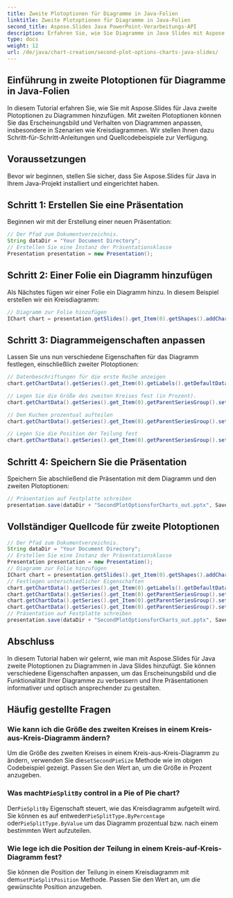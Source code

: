 ```yaml
---
title: Zweite Plotoptionen für Diagramme in Java-Folien
linktitle: Zweite Plotoptionen für Diagramme in Java-Folien
second_title: Aspose.Slides Java PowerPoint-Verarbeitungs-API
description: Erfahren Sie, wie Sie Diagramme in Java Slides mit Aspose.Slides für Java anpassen. Entdecken Sie zweite Plotoptionen und verbessern Sie Ihre Präsentationen.
type: docs
weight: 12
url: /de/java/chart-creation/second-plot-options-charts-java-slides/
---
```


## Einführung in zweite Plotoptionen für Diagramme in Java-Folien

In diesem Tutorial erfahren Sie, wie Sie mit Aspose.Slides für Java zweite Plotoptionen zu Diagrammen hinzufügen. Mit zweiten Plotoptionen können Sie das Erscheinungsbild und Verhalten von Diagrammen anpassen, insbesondere in Szenarien wie Kreisdiagrammen. Wir stellen Ihnen dazu Schritt-für-Schritt-Anleitungen und Quellcodebeispiele zur Verfügung. 

## Voraussetzungen
Bevor wir beginnen, stellen Sie sicher, dass Sie Aspose.Slides für Java in Ihrem Java-Projekt installiert und eingerichtet haben.

## Schritt 1: Erstellen Sie eine Präsentation
Beginnen wir mit der Erstellung einer neuen Präsentation:

```java
// Der Pfad zum Dokumentverzeichnis.
String dataDir = "Your Document Directory";
// Erstellen Sie eine Instanz der Präsentationsklasse
Presentation presentation = new Presentation();
```

## Schritt 2: Einer Folie ein Diagramm hinzufügen
Als Nächstes fügen wir einer Folie ein Diagramm hinzu. In diesem Beispiel erstellen wir ein Kreisdiagramm:

```java
// Diagramm zur Folie hinzufügen
IChart chart = presentation.getSlides().get_Item(0).getShapes().addChart(ChartType.PieOfPie, 50, 50, 500, 400);
```

## Schritt 3: Diagrammeigenschaften anpassen
Lassen Sie uns nun verschiedene Eigenschaften für das Diagramm festlegen, einschließlich zweiter Plotoptionen:

```java
// Datenbeschriftungen für die erste Reihe anzeigen
chart.getChartData().getSeries().get_Item(0).getLabels().getDefaultDataLabelFormat().setShowValue(true);

// Legen Sie die Größe des zweiten Kreises fest (in Prozent).
chart.getChartData().getSeries().get_Item(0).getParentSeriesGroup().setSecondPieSize(149);

// Den Kuchen prozentual aufteilen
chart.getChartData().getSeries().get_Item(0).getParentSeriesGroup().setPieSplitBy(PieSplitType.ByPercentage);

// Legen Sie die Position der Teilung fest
chart.getChartData().getSeries().get_Item(0).getParentSeriesGroup().setPieSplitPosition(53);
```

## Schritt 4: Speichern Sie die Präsentation
Speichern Sie abschließend die Präsentation mit dem Diagramm und den zweiten Plotoptionen:

```java
// Präsentation auf Festplatte schreiben
presentation.save(dataDir + "SecondPlotOptionsforCharts_out.pptx", SaveFormat.Pptx);
```

## Vollständiger Quellcode für zweite Plotoptionen

```java
// Der Pfad zum Dokumentverzeichnis.
String dataDir = "Your Document Directory";
// Erstellen Sie eine Instanz der Präsentationsklasse
Presentation presentation = new Presentation();
// Diagramm zur Folie hinzufügen
IChart chart = presentation.getSlides().get_Item(0).getShapes().addChart(ChartType.PieOfPie, 50, 50, 500, 400);
// Festlegen unterschiedlicher Eigenschaften
chart.getChartData().getSeries().get_Item(0).getLabels().getDefaultDataLabelFormat().setShowValue(true);
chart.getChartData().getSeries().get_Item(0).getParentSeriesGroup().setSecondPieSize(149);
chart.getChartData().getSeries().get_Item(0).getParentSeriesGroup().setPieSplitBy(PieSplitType.ByPercentage);
chart.getChartData().getSeries().get_Item(0).getParentSeriesGroup().setPieSplitPosition(53);
// Präsentation auf Festplatte schreiben
presentation.save(dataDir + "SecondPlotOptionsforCharts_out.pptx", SaveFormat.Pptx);
```

## Abschluss

In diesem Tutorial haben wir gelernt, wie man mit Aspose.Slides für Java zweite Plotoptionen zu Diagrammen in Java Slides hinzufügt. Sie können verschiedene Eigenschaften anpassen, um das Erscheinungsbild und die Funktionalität Ihrer Diagramme zu verbessern und Ihre Präsentationen informativer und optisch ansprechender zu gestalten.

## Häufig gestellte Fragen

### Wie kann ich die Größe des zweiten Kreises in einem Kreis-aus-Kreis-Diagramm ändern?

 Um die Größe des zweiten Kreises in einem Kreis-aus-Kreis-Diagramm zu ändern, verwenden Sie die`setSecondPieSize` Methode wie im obigen Codebeispiel gezeigt. Passen Sie den Wert an, um die Größe in Prozent anzugeben.

###  Was macht`PieSplitBy` control in a Pie of Pie chart?

 Der`PieSplitBy` Eigenschaft steuert, wie das Kreisdiagramm aufgeteilt wird. Sie können es auf entweder`PieSplitType.ByPercentage` oder`PieSplitType.ByValue` um das Diagramm prozentual bzw. nach einem bestimmten Wert aufzuteilen.

### Wie lege ich die Position der Teilung in einem Kreis-auf-Kreis-Diagramm fest?

Sie können die Position der Teilung in einem Kreisdiagramm mit dem`setPieSplitPosition` Methode. Passen Sie den Wert an, um die gewünschte Position anzugeben.